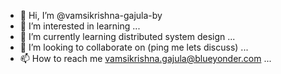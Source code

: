 - 👋 Hi, I’m @vamsikrishna-gajula-by
- 👀 I’m interested in learning ...
- 🌱 I’m currently learning distributed system design ...
- 💞️ I’m looking to collaborate on (ping me lets discuss) ...
- 📫 How to reach me vamsikrishna.gajula@blueyonder.com ...

<!---
vamsikrishna-gajula-by/vamsikrishna-gajula-by is a ✨ special ✨ repository because its `README.md` (this file) appears on your GitHub profile.
You can click the Preview link to take a look at your changes.
--->
